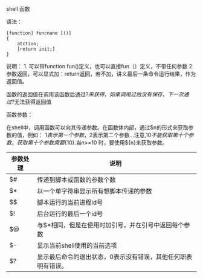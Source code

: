 shell 函数

语法：

```
[function] funcnane [()]
{
    atction;
    [return init;]
}
```

说明：
    1. 可以带function fun()定义，也可以直接fun（）定义，不带任何参数
    2. 参数返回，可以显式加：return返回，若不加，讲义最后一条命令运行结果，作为返回值。

函数的返回值在调用该函数后通过$?来获得，如果调用过后没有保存，下一次通过$?无法获得返回值

函数参数：

在shell中，调用函数可以向其传递参数。在函数体内部，通过$n的形式来获取参数的值，例如： $1表示第一个参数，$2表示第二个参数...注意,$10不能获取第十个参数，获取第十个参数需要${10}.当n>=10 时，要使用${n}来获取参数。

参数处理 | 说明
-- | --
$# | 传递到脚本或函数的参数个数
$* | 以一个单字符串显示所有想脚本传递的参数
$$ | 脚本运行的当前进程id号
$! | 后台运行的最后一个id号
$@ | 与$*相同，但是在使用时加引号，并在引号中返回每个参数
$- | 显示当前shell使用的当前选项
$? | 显示最后命令的退出状态，0表示没有错误，其他任何职表明有错误。

